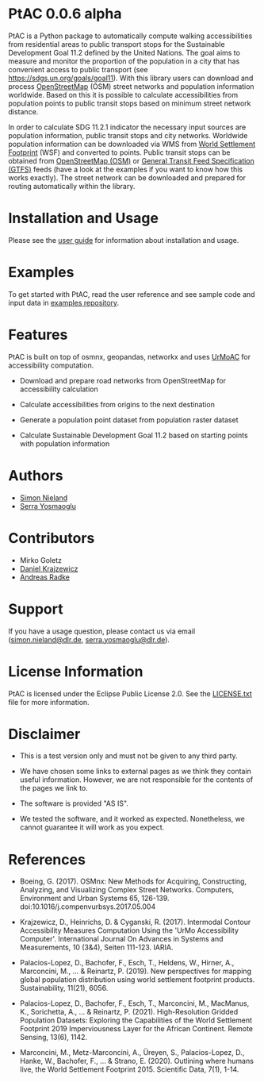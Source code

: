 <!-- PtAC documentation master file, created by
sphinx-quickstart on Fri Jul  9 10:40:37 2021.
You can adapt this file completely to your liking, but it should at least
contain the root `toctree` directive. -->
# PtAC 0.0.6 alpha

PtAC is a Python package to automatically compute walking
accessibilities from residential areas to public transport stops for the Sustainable Development Goal 11.2
defined by the United Nations. The goal aims to measure and monitor the proportion
of the population in a city that has convenient access to public transport
(see https://sdgs.un.org/goals/goal11). With this library users can download and process [OpenStreetMap](https://www.openstreetmap.org) (OSM)
street networks and population information worldwide. Based on this it is possible to calculate accessibilities
from population points to public transit stops based on minimum street network distance.

In order to calculate SDG 11.2.1 indicator the necessary input sources are
population information, public transit stops and city networks.
Worldwide population information can be downloaded via WMS 
from [World Settlement Footprint](https://www.nature.com/articles/s41597-020-00580-5)
(WSF) and converted
to points. Public transit stops can be obtained from
[OpenStreetMap (OSM)](https://wiki.openstreetmap.org/wiki/Public_transport) or
[General Transit Feed Specification (GTFS)](https://gtfs.org/) feeds (have a look at the examples if you want to know how this
works exactly). The street network can be downloaded and prepared for routing automatically within the library.

# Installation and Usage

Please see the [user guide](https://github.com/DLR-VF/PtAC/blob/master/docs/source/user-guide.rst) 
for information about installation and usage.

# Examples

To get started with PtAC, read the user reference and see sample code and input data in
[examples repository](https://github.com/DLR-VF/PtAC-examples).

# Features

PtAC is built on top of osmnx, geopandas, networkx and
uses [UrMoAC](https://github.com/DLR-VF/UrMoAC) for accessibility computation.


* Download and prepare road networks from OpenStreetMap for accessibility calculation


* Calculate accessibilities from origins to the next destination


* Generate a population point dataset from population raster dataset


* Calculate Sustainable Development Goal 11.2 based on starting points with population information
  
# Authors

* [Simon Nieland](https://github.com/SimonNieland) 
* [Serra Yosmaoglu](https://github.com/serrayos)

# Contributors

* Mirko Goletz
* [Daniel Krajzewicz](https://github.com/dkrajzew) 
* [Andreas Radke](https://github.com/orgs/DLR-VF/people/schakalakka) 

# Support

If you have a usage question, please contact us via email ([simon.nieland@dlr.de](mailto:simon.nieland@dlr.de),
[serra.yosmaoglu@dlr.de](mailto:serra.yosmaoglu@dlr.de)).

# License Information  

PtAC is licensed under the Eclipse Public License 2.0. See the [LICENSE.txt](https://github.com/DLR-VF/PtAC/blob/master/LICENSE.txt) file for more information.

# Disclaimer

* This is a test version only and must not be given to any third party.

* We have chosen some links to external pages as we think they contain useful information. 
  However, we are not responsible for the contents of the pages we link to.

* The software is provided "AS IS".

* We tested the software, and it worked as expected. Nonetheless, we cannot guarantee it will work as you expect.

# References

* Boeing, G. (2017). OSMnx: New Methods for Acquiring, Constructing, Analyzing, and Visualizing Complex Street Networks. 
  Computers, Environment and Urban Systems 65, 126-139. doi:10.1016/j.compenvurbsys.2017.05.004

* Krajzewicz, D., Heinrichs, D. & Cyganski, R. (2017). Intermodal Contour Accessibility Measures Computation Using the 'UrMo Accessibility Computer'. 
  International Journal On Advances in Systems and Measurements, 10 (3&4), Seiten 111-123. IARIA.

* Palacios-Lopez, D., Bachofer, F., Esch, T., Heldens, W., Hirner, A., Marconcini, M., ... & Reinartz, P. (2019). 
  New perspectives for mapping global population distribution using world settlement footprint products. Sustainability, 11(21), 6056.

* Palacios-Lopez, D., Bachofer, F., Esch, T., Marconcini, M., MacManus, K., Sorichetta, A., ... & Reinartz, P. (2021). 
  High-Resolution Gridded Population Datasets: Exploring the Capabilities of the World Settlement Footprint 2019 
  Imperviousness Layer for the African Continent. Remote Sensing, 13(6), 1142.

* Marconcini, M., Metz-Marconcini, A., Üreyen, S., Palacios-Lopez, D., Hanke, W., Bachofer, F., ... & Strano, E. (2020). 
  Outlining where humans live, the World Settlement Footprint 2015. Scientific Data, 7(1), 1-14.
